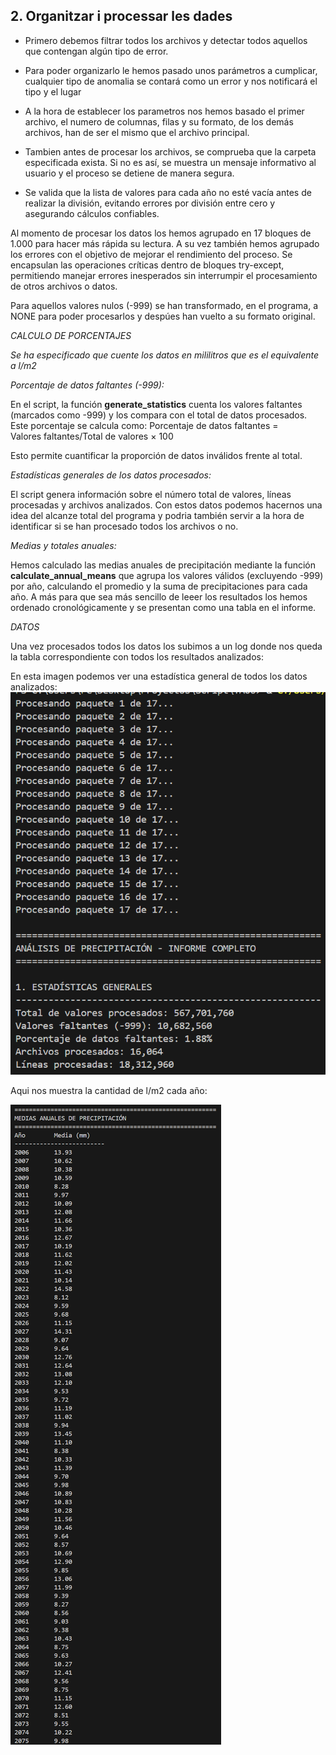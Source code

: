 ## 2. Organitzar i processar les dades

- Primero debemos filtrar todos los archivos y detectar todos aquellos que contengan algún tipo de error.
  
- Para poder organizarlo le hemos pasado unos parámetros a cumplicar, cualquier tipo de anomalia se contará como un error y nos notificará el tipo y el lugar
  
- A la hora de establecer los parametros nos hemos basado el primer archivo, el numero de columnas, filas y su formato, de los demás archivos, han de ser el mismo que el archivo principal.
  
- Tambien antes de procesar los archivos, se comprueba que la carpeta especificada exista. Si no es así, se muestra un mensaje informativo al usuario y el proceso se detiene de manera segura.
  
- Se valida que la lista de valores para cada año no esté vacía antes de realizar la división, evitando errores por división entre cero y asegurando cálculos confiables.

Al momento de procesar los datos los hemos agrupado en 17 bloques de 1.000 para hacer más rápida su lectura. A su vez también hemos agrupado los errores con el objetivo de mejorar el rendimiento del proceso. Se encapsulan las operaciones críticas dentro de bloques try-except, permitiendo manejar errores inesperados sin interrumpir el procesamiento de otros archivos o datos.

Para aquellos valores nulos (-999) se han transformado, en el programa, a NONE para poder procesarlos y despúes han vuelto a su formato original.

*CALCULO DE PORCENTAJES*

*Se ha especificado que cuente los datos en mililitros que es el equivalente a l/m2*

*Porcentaje de datos faltantes (-999):*

En el script, la función **generate_statistics** cuenta los valores faltantes (marcados como -999) y los compara con el total de datos procesados. Este porcentaje se calcula como:
Porcentaje de datos faltantes = Valores faltantes/Total de valores × 100

Esto permite cuantificar la proporción de datos inválidos frente al total.

*Estadísticas generales de los datos procesados:*

El script genera información sobre el número total de valores, líneas procesadas y archivos analizados. Con estos datos podemos hacernos una idea del alcanze total del programa y podria también servir a la hora de identificar si se han procesado todos los archivos o no.

*Medias y totales anuales:*

Hemos calculado las medias anuales de precipitación mediante la función **calculate_annual_means** que agrupa los valores válidos (excluyendo -999) por año, calculando el promedio y la suma de precipitaciones para cada año. A más para que sea más sencillo de leeer los resultados los hemos ordenado cronológicamente y se presentan como una tabla en el informe.


*DATOS*

Una vez procesados todos los datos los subimos a un log donde nos queda la tabla correspondiente con todos los resultados analizados:

En esta imagen podemos ver una estadística general de todos los datos analizados:
![API](https://github.com/DylanGonzalez-ITB2425/TA06/blob/39362639fddfb3ddb67698bd1494f630c2dc9bb2/TA06/E02/image.png)

Aqui nos muestra la cantidad de l/m2 cada año:

![API](https://github.com/DylanGonzalez-ITB2425/TA06/blob/65a143f1a4b66cf8222b5d4adf5ca61d994bd0d2/TA06/E02/r2.png)
